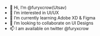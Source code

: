 - 👋 Hi, I’m @furyxcrow(Utsav)
- 👀 I’m interested in UI/UX
- 🌱 I’m currently learning Adobe XD & Figma
- 💞️ I’m looking to collaborate on UI Designs
- 📫 I am available  on twitter @furyxcrow

<!---
furyxcrow/furyxcrow is a ✨ special ✨ repository because its `README.md` (this file) appears on your GitHub profile.
You can click the Preview link to take a look at your changes.
--->
